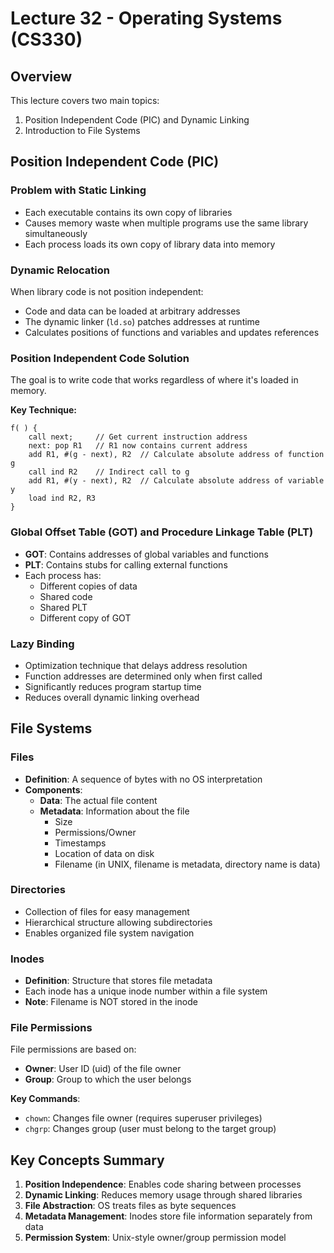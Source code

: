 # Lecture 32 - Operating Systems (CS330)

## Overview
This lecture covers two main topics:
1. Position Independent Code (PIC) and Dynamic Linking
2. Introduction to File Systems

## Position Independent Code (PIC)

### Problem with Static Linking
- Each executable contains its own copy of libraries
- Causes memory waste when multiple programs use the same library simultaneously
- Each process loads its own copy of library data into memory

### Dynamic Relocation
When library code is not position independent:
- Code and data can be loaded at arbitrary addresses
- The dynamic linker (`ld.so`) patches addresses at runtime
- Calculates positions of functions and variables and updates references

### Position Independent Code Solution
The goal is to write code that works regardless of where it's loaded in memory.

**Key Technique:**
```assembly
f( ) { 
    call next;     // Get current instruction address
    next: pop R1   // R1 now contains current address
    add R1, #(g - next), R2  // Calculate absolute address of function g
    call ind R2    // Indirect call to g
    add R1, #(y - next), R2  // Calculate absolute address of variable y
    load ind R2, R3
}
```

### Global Offset Table (GOT) and Procedure Linkage Table (PLT)
- **GOT**: Contains addresses of global variables and functions
- **PLT**: Contains stubs for calling external functions
- Each process has:
  - Different copies of data
  - Shared code
  - Shared PLT
  - Different copy of GOT

### Lazy Binding
- Optimization technique that delays address resolution
- Function addresses are determined only when first called
- Significantly reduces program startup time
- Reduces overall dynamic linking overhead

## File Systems

### Files
- **Definition**: A sequence of bytes with no OS interpretation
- **Components**:
  - **Data**: The actual file content
  - **Metadata**: Information about the file
    - Size
    - Permissions/Owner
    - Timestamps
    - Location of data on disk
    - Filename (in UNIX, filename is metadata, directory name is data)

### Directories
- Collection of files for easy management
- Hierarchical structure allowing subdirectories
- Enables organized file system navigation

### Inodes
- **Definition**: Structure that stores file metadata
- Each inode has a unique inode number within a file system
- **Note**: Filename is NOT stored in the inode

### File Permissions
File permissions are based on:
- **Owner**: User ID (uid) of the file owner
- **Group**: Group to which the user belongs

**Key Commands**:
- `chown`: Changes file owner (requires superuser privileges)
- `chgrp`: Changes group (user must belong to the target group)

## Key Concepts Summary
1. **Position Independence**: Enables code sharing between processes
2. **Dynamic Linking**: Reduces memory usage through shared libraries
3. **File Abstraction**: OS treats files as byte sequences
4. **Metadata Management**: Inodes store file information separately from data
5. **Permission System**: Unix-style owner/group permission model
